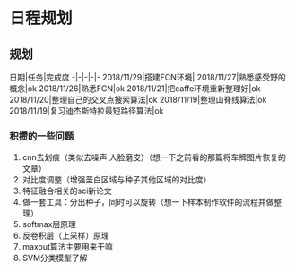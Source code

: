 # 日程规划

## 规划
日期|任务|完成度
-|-|-|-|-
2018/11/29|搭建FCN环境|
2018/11/27|熟悉感受野的概念|ok
2018/11/26|熟悉FCN|ok
2018/11/21|把caffe环境重新整理好|ok
2018/11/20|整理自己的交叉点搜索算法|ok
2018/11/19|整理山脊线算法|ok
2018/11/19|复习迪杰斯特拉最短路径算法|ok

### 积攒的一些问题
1. cnn去划痕（类似去噪声,人脸磨皮）（想一下之前看的那篇将车牌图片恢复的文章）
2. 对比度调整（增强垩白区域与种子其他区域的对比度）
3. 特征融合相关的sci新论文
4. 做一套工具：分出种子，同时可以旋转（想一下样本制作软件的流程并做整理）
5. softmax层原理
6. 反卷积层（上采样）原理
7. maxout算法主要用来干嘛
8. SVM分类模型了解